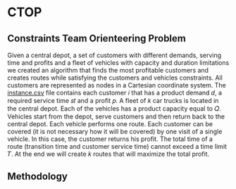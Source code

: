 # CTOP
## Constraints Team Orienteering Problem
Given a central depot, a set of customers with different demands, serving time and profits and a fleet of vehicles with capacity and duration limitations we created an algorithm
that finds the most profitable customers and creates routes while satisfying the customers and vehicles constraints. All customers are represented as 
nodes in a Cartesian coordinate system. The [instance.csv](https://github.com/dbouris/optimization_methods_competition/blob/main/paradoteo/instance.csv) file 
contains each customer 𝑖 that has a product demand 𝑑, a required service time 𝑠𝑡 and a profit 𝑝. A fleet of 𝑘 car trucks is located in the central depot. 
Each of the vehicles has a product capacity equal to 𝑄. Vehicles start from the depot, serve customers and then return back to the central depot. Each 
vehicle performs one route. Each customer can be covered (it is not necessary how it will be covered) by one visit of a single vehicle. In this case, 
the customer returns his profit. The total time of a route (transition time and customer service time) cannot exceed a time limit 𝑇. At the end we will 
create 𝑘 routes that will maximize the total profit.

## Methodology

